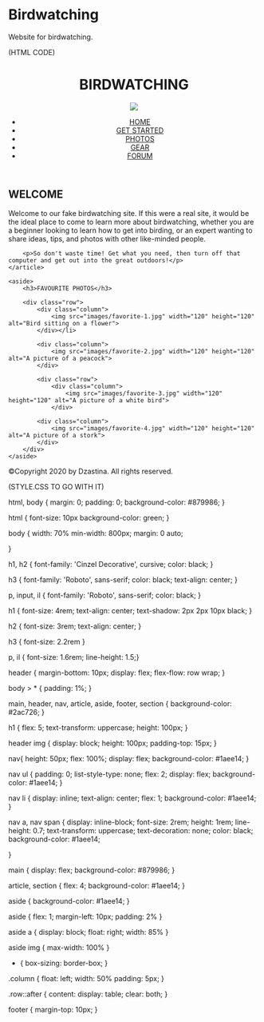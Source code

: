 # Birdwatching
Website for birdwatching.

(HTML CODE)

<!DOCTYPE html>
 <html lang="en">
 <meta charset="utf-8">
 <head>
 	<title>Birdwatching</title>
 	<link rel="stylesheet" type="text/css" href="website/css/style.css"/>
 <body>
 <header class="page-header">
 	<h1>BIRDWATCHING</h1>
 	<img src="images/dove.png">
 	 <nav>
 		<ul>
 			<li><a href="#">HOME</a></li>
 		    <li><a href="#">GET STARTED</a></li>
 		    <li><a href="#">PHOTOS</a></li>
 		    <li><a href="#">GEAR</a></li>
 		    <li><a href="#">FORUM</a></li>
 	    </ul>
 	</nav>
 </header>

 <main>
 	<article>
 		<h2>WELCOME</h2>
 		<p>Welcome to our fake birdwatching site. If this were a real site, it would be the ideal place to come to learn more about birdwatching, whether you are a beginner looking to learn how to get into birding, or an expert wanting to share ideas, tips, and photos with other like-minded people.</p>

 		<p>So don't waste time! Get what you need, then turn off that computer and get out into the great outdoors!</p>
 	</article>

 	<aside>
 		<h3>FAVOURITE PHOTOS</h3>

 		<div class="row">
 			<div class="column">
 				<img src="images/favorite-1.jpg" width="120" height="120" alt="Bird sitting on a flower">
 			</div></li>

 			<div class="column">
 				<img src="images/favorite-2.jpg" width="120" height="120" alt="A picture of a peacock">
 			</div>

 			<div class="row">
 				<div class="column">
 					<img src="images/favorite-3.jpg" width="120" height="120" alt="A picture of a white bird">
 				</div>

 			<div class="column">
 				<img src="images/favorite-4.jpg" width="120" height="120" alt="A picture of a stork">
 			</div>
 		</div>
 	</aside>
 </main>

 <footer>
 	<p>©Copyright 2020 by Dzastina. All rights reserved.</p>
 </footer>
 </body>
 </html>
 
 (STYLE.CSS TO GO WITH IT)
 
 html, body {
  margin: 0;
  padding: 0;
  background-color:  #879986;
}

html {
  font-size: 10px
  background-color: green;
}

body {
  width: 70%
  min-width: 800px;
  margin: 0 auto;

}

h1, h2 {
  font-family: 'Cinzel Decorative', cursive;
  color: black;
}

h3 {
  font-family: 'Roboto', sans-serif;
  color: black;
  text-align: center;
}

p, input, il {
  font-family: 'Roboto', sans-serif;
  color: black;
}

h1 {
  font-size: 4rem;
  text-align: center;
  text-shadow: 2px 2px 10px black;
}

h2 {
  font-size: 3rem;
  text-align: center;
}

h3 {
  font-size: 2.2rem
}

p, il {
  font-size: 1.6rem;
  line-height: 1.5;}

header {
  margin-bottom: 10px;
  display: flex;
  flex-flow: row wrap;
}

body > * {
  padding: 1%;
}

main, header, nav, article, aside, footer, section {
  background-color: #2ac726;
}

h1 {
  flex: 5;
  text-transform: uppercase;
  height: 100px;
}

header img {
  display: block;
  height: 100px;
  padding-top: 15px;
}

nav{
  height: 50px;
  flex: 100%;
  display: flex;
  background-color: #1aee14;
}

nav ul {
  padding: 0;
  list-style-type: none;
  flex: 2;
  display: flex;
  background-color: #1aee14;
}

nav li {
  display: inline;
  text-align: center;
  flex: 1;
  background-color: #1aee14;
}

nav a, nav span {
  display: inline-block;
  font-size: 2rem;
  height: 1rem;
  line-height: 0.7;
  text-transform: uppercase;
  text-decoration: none;
  color: black;
  background-color: #1aee14;

}

main {
  display: flex;
  background-color: #879986;
}

article, section {
  flex: 4;
  background-color: #1aee14;
}

aside {
  background-color: #1aee14;
}

aside {
  flex: 1;
  margin-left: 10px;
  padding: 2%
}

aside a {
  display: block;
  float: right;
  width: 85%
}

aside img {
  max-width: 100%
}

* {
  box-sizing: border-box;
}

.column {
  float: left;
  width: 50%
  padding: 5px;
}

.row::after {
  content:
  display: table;
  clear: both;
}

footer {
  margin-top: 10px;
}
